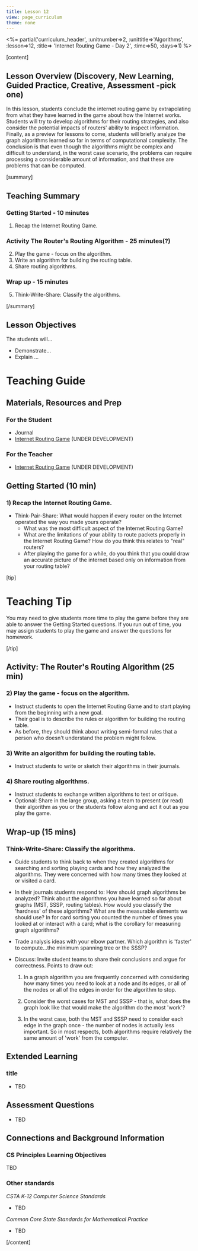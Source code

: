 ```yaml
---
title: Lesson 12
view: page_curriculum
theme: none
---
```



<%= partial('curriculum_header', :unitnumber=>2, :unittitle=>'Algorithms', :lesson=>12, :title=> 'Internet Routing Game - Day 2', :time=>50, :days=>1) %>

[content]

## Lesson Overview (Discovery, New Learning, Guided Practice, Creative, Assessment -pick one)

In this lesson, students conclude the internet routing game by extrapolating from what they have learned in the game about how the Internet works. Students will try to develop algorithms for their routing strategies, and also consider the potential impacts of routers' ability to inspect information. Finally, as a preview for lessons to come, students will briefly analyze the graph algorithms learned so far in terms of computational complexity. The conclusion is that even though the algorithms might be complex and difficult to understand, in the worst case scenario, the problems can require processing a considerable amount of information, and that these are problems that can be computed.

[summary]

## Teaching Summary
### **Getting Started** - 10 minutes
1) Recap the Internet Routing Game.

### **Activity The Router's Routing Algorithm** - 25 minutes(?)  
2) Play the game - focus on the algorithm.  
3) Write an algorithm for building the routing table.  
4) Share routing algorithms.

### **Wrap up** - 15 minutes
5) Think-Write-Share: Classify the algorithms.


[/summary]

## Lesson Objectives 
The students will...

- Demonstrate...
- Explain ...

# Teaching Guide
## Materials, Resources and Prep
### For the Student
- Journal
- [Internet Routing Game](resources/....) (UNDER DEVELOPMENT)

### For the Teacher
- [Internet Routing Game](resources/....) (UNDER DEVELOPMENT)

## Getting Started (10 min)
### 1) Recap the Internet Routing Game.
- Think-Pair-Share: What would happen if every router on the Internet operated the way you made yours operate?
	- What was the most difficult aspect of the Internet Routing Game?
	- What are the limitations of your ability to route packets properly in the Internet Routing Game?  How do you think this relates to "real" routers?
	- After playing the game for a while, do you think that you could draw an accurate picture of the internet based only on information from your routing table?

[tip]
# Teaching Tip
You may need to give students more time to play the game before they are able to answer the Getting Started questions. If you run out of time, you may assign students to play the game and answer the  questions for homework.

[/tip]
 

## Activity: The Router's Routing Algorithm (25 min)
### 2) Play the game - focus on the algorithm.
- Instruct students to open the Internet Routing Game and to start playing from the beginning with a new goal.
- Their goal is to describe the rules or algorithm for building the routing table.
- As before, they should think about writing semi-formal rules that a person who doesn't understand the problem might follow.

### 3) Write an algorithm for building the routing table.
- Instruct students to write or sketch their algorithms in their journals.

### 4) Share routing algorithms.
- Instruct students to exchange written algorithms to test or critique.
- Optional: Share in the large group, asking a team to present (or read) their algorithm as you or the students follow along and act it out as you play the game.

## Wrap-up (15 mins)
### Think-Write-Share: Classify the algorithms.
- Guide students to think back to when they created algorithms for searching and sorting playing cards and how they analyzed the algorithms.  They were concerned with how many times they looked at or visited a card. 
- In their journals students respond to: How should graph algorithms be analyzed? Think about the algorithms you have learned so far about graphs (MST, SSSP, routing tables).  How would you classify the 'hardness' of these algorithms? What are the measurable elements we should use? In for card sorting you counted the number of times you looked at or interact with a card; what is the corollary for  measuring graph algorithms?

- Trade analysis ideas with your elbow partner. Which algorithm is 'faster' to compute...the minimum spanning tree or the SSSP?

- Discuss: Invite student teams to share their conclusions and argue for correctness. Points to draw out:
	
	1)  In a graph algorithm you are frequently concerned with considering how many times you need to look at a node and its edges, or all of the nodes or all of the edges in order for the algorithm to stop.

	2) Consider the worst cases for MST and SSSP - that is, what does the graph look like that would make the algorithm do the most 'work'?

	3) In the worst case, both the MST and SSSP need to consider each edge in the graph once - the number of nodes is actually less important. So in most respects, both algorithms require relatively the same amount of 'work' from the computer.
	

## Extended Learning 

### title

- TBD

## Assessment Questions

- TBD


## Connections and Background Information
### CS Principles Learning Objectives

TBD 


### Other standards 

*CSTA K-12 Computer Science Standards*

 - TBD

*Common Core State Standards for Mathematical Practice*
  
- TBD  



[/content]